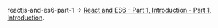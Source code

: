 reactjs-and-es6-part-1 -> [React and ES6 - Part 1, Introduction - Part 1, Introduction](http://egorsmirnov.me/2015/05/22/react-and-es6-part1.html).